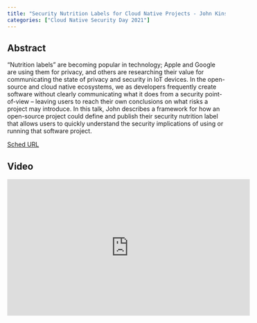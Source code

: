 ```yaml
---
title: "Security Nutrition Labels for Cloud Native Projects - John Kinsella, Accurics"
categories: ["Cloud Native Security Day 2021"]
---
```


## Abstract

“Nutrition labels” are becoming popular in technology; Apple and Google are using them for privacy, and others are researching their value for communicating the state of privacy and security in IoT devices. In the open-source and cloud native ecosystems, we as developers frequently create software without clearly communicating what it does from a security point-of-view – leaving users to reach their own conclusions on what risks a project may introduce. In this talk, John describes a framework for how an open-source project could define and publish their security nutrition label that allows users to quickly understand the security implications of using or running that software project.

[Sched URL](https://cnsecuritydayeu21.sched.com/event/9c330e8ef848907df81ca20b91391892)

## Video

<iframe width='560' height='315' src='https://www.youtube.com/embed/WwL5YeWwt6A' frameborder='0' allow='accelerometer; autoplay; encrypted-media; gyroscope; picture-in-picture' allowfullscreen></iframe>
